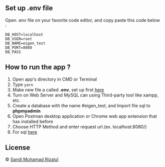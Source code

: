 ## Set up .env file

Open .env file on your favorite code editor, and copy paste this code below :

```
DB_HOST=localhost
DB_USER=root
DB_NAME=eigen_test
DB_PORT=8080
DB_PASS

```

## How to run the app ?

1. Open app's directory in CMD or Terminal
2. Type `yarn`
3. Make new file a called **.env**, set up first [here](#set-up-env-file)
4. Turn on Web Server and MySQL can using Third-party tool like xampp, etc.
5. Create a database with the name #eigen_test, and Import file sql to **phpmyadmin**
6. Open Postman desktop application or Chrome web app extension that has installed before
7. Choose HTTP Method and enter request url.(ex. localhost:8080/)
8. For sql [here](https://drive.google.com/file/d/1tuEMyU3nJvtLQ5dHm5_vgmSt8QrFwN91/view)


## License

© [Sandi Muhamad Rizalul](https://github.com/PurpleReborn/)
